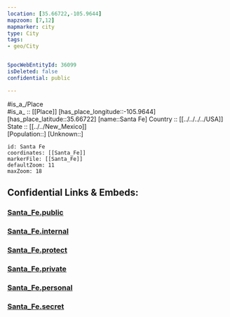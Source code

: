 ```yaml
---
location: [35.66722,-105.9644] 
mapzoom: [7,12] 
mapmarker: city 
type: City
tags:
- geo/City


SpocWebEntityId: 36099
isDeleted: false
confidential: public

---
```

#is_a_/Place  
#is_a_ :: [[Place]] 
[has_place_longitude::-105.9644] 
[has_place_latitude::35.66722] 
[name::Santa Fe] 
Country :: [[../../../../USA]]  
State :: [[../../New_Mexico]]  
[Population::] 
[Unknown::] 


```leaflet
id: Santa Fe
coordinates: [[Santa_Fe]] 
markerFile: [[Santa_Fe]] 
defaultZoom: 11 
maxZoom: 18
```


## Confidential Links & Embeds: 

### [Santa_Fe.public](/_public/\Earth\Continent\America~North\USA\USA~Mountain\New_Mexico\counties~New_Mexico\Santa_Fe,County\cities~Santa_FeSanta_Fe.public.md) 

### [Santa_Fe.internal](/_internal/\Earth\Continent\America~North\USA\USA~Mountain\New_Mexico\counties~New_Mexico\Santa_Fe,County\cities~Santa_FeSanta_Fe.internal.md) 

### [Santa_Fe.protect](/_protect/\Earth\Continent\America~North\USA\USA~Mountain\New_Mexico\counties~New_Mexico\Santa_Fe,County\cities~Santa_FeSanta_Fe.protect.md) 

### [Santa_Fe.private](/_private/\Earth\Continent\America~North\USA\USA~Mountain\New_Mexico\counties~New_Mexico\Santa_Fe,County\cities~Santa_FeSanta_Fe.private.md) 

### [Santa_Fe.personal](/_personal/\Earth\Continent\America~North\USA\USA~Mountain\New_Mexico\counties~New_Mexico\Santa_Fe,County\cities~Santa_FeSanta_Fe.personal.md) 

### [Santa_Fe.secret](/_secret/\Earth\Continent\America~North\USA\USA~Mountain\New_Mexico\counties~New_Mexico\Santa_Fe,County\cities~Santa_FeSanta_Fe.secret.md)

